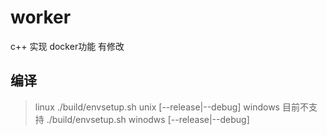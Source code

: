 # worker
c++ 实现 docker功能 有修改

## 编译
>linux
>./build/envsetup.sh unix [--release|--debug]
>windows 目前不支持
>./build/envsetup.sh winodws [--release|--debug]

